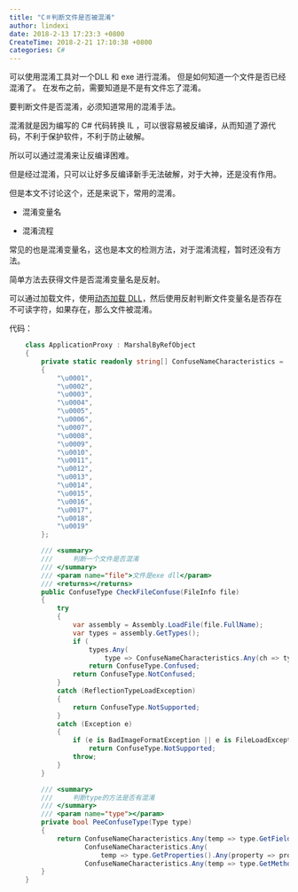 ```yaml
---
title: "C＃判断文件是否被混淆"
author: lindexi
date: 2018-2-13 17:23:3 +0800
CreateTime: 2018-2-21 17:10:38 +0800
categories: C#
---
```


可以使用混淆工具对一个DLL 和 exe 进行混淆。
但是如何知道一个文件是否已经混淆了。
在发布之前，需要知道是不是有文件忘了混淆。

<!--more-->



<div id="toc"></div>

要判断文件是否混淆，必须知道常用的混淆手法。

混淆就是因为编写的 C# 代码转换 IL ，可以很容易被反编译，从而知道了源代码，不利于保护软件，不利于防止破解。

所以可以通过混淆来让反编译困难。

但是经过混淆，只可以让好多反编译新手无法破解，对于大神，还是没有作用。

但是本文不讨论这个，还是来说下，常用的混淆。

 - 混淆变量名

 - 混淆流程

常见的也是混淆变量名，这也是本文的检测方法，对于混淆流程，暂时还没有方法。

简单方法去获得文件是否混淆变量名是反射。

可以通过加载文件，使用[动态加载 DLL](http://lindexi.oschina.io/lindexi/post/C-%E5%8A%A8%E6%80%81%E5%8A%A0%E8%BD%BD%E5%8D%B8%E8%BD%BD-DLL/)，然后使用反射判断文件变量名是否存在不可读字符，如果存在，那么文件被混淆。

代码：


```csharp
    class ApplicationProxy : MarshalByRefObject
    {
        private static readonly string[] ConfuseNameCharacteristics =
        {
            "\u0001",
            "\u0002",
            "\u0003",
            "\u0004",
            "\u0005",
            "\u0006",
            "\u0007",
            "\u0008",
            "\u0009",
            "\u0010",
            "\u0011",
            "\u0012",
            "\u0013",
            "\u0014",
            "\u0015",
            "\u0016",
            "\u0017",
            "\u0018",
            "\u0019"
        };

        /// <summary>
        ///     判断一个文件是否混淆
        /// </summary>
        /// <param name="file">文件是exe dll</param>
        /// <returns></returns>
        public ConfuseType CheckFileConfuse(FileInfo file)
        {
            try
            {
                var assembly = Assembly.LoadFile(file.FullName);
                var types = assembly.GetTypes();
                if (
                    types.Any(
                        type => ConfuseNameCharacteristics.Any(ch => type.FullName.Contains(ch) || PeeConfuseType(type))))
                    return ConfuseType.Confused;
                return ConfuseType.NotConfused;
            }
            catch (ReflectionTypeLoadException)
            {
                return ConfuseType.NotSupported;
            }
            catch (Exception e)
            {
                if (e is BadImageFormatException || e is FileLoadException)
                    return ConfuseType.NotSupported;
                throw;
            }
        }

        /// <summary>
        ///     判断type的方法是否有混淆
        /// </summary>
        /// <param name="type"></param>
        private bool PeeConfuseType(Type type)
        {
            return ConfuseNameCharacteristics.Any(temp => type.GetFields().Any(field => field.Name.Contains(temp))) ||
                   ConfuseNameCharacteristics.Any(
                       temp => type.GetProperties().Any(property => property.Name.Contains(temp))) ||
                   ConfuseNameCharacteristics.Any(temp => type.GetMethods().Any(method => method.Name.Contains(temp)));
        }
    }

```
